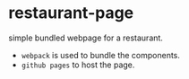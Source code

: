 # restaurant-page
simple bundled webpage for a restaurant.
- `webpack` is used to bundle the components.
- `github pages` to host the page.